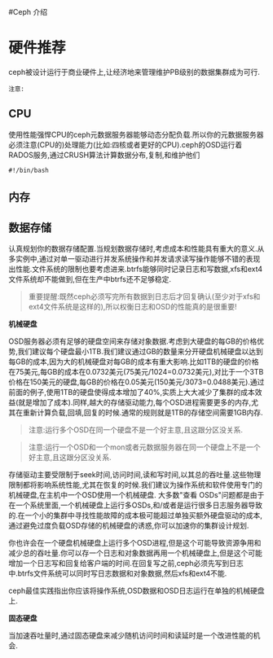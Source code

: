 #Ceph 介绍
# 硬件推荐 #
ceph被设计运行于商业硬件上,让经济地来管理维护PB级别的数据集群成为可行.

    注意:


## CPU ##

使用性能强悍CPU的ceph元数据服务器能够动态分配负载.所以你的元数据服务器必须注意(CPU的)处理能力(比如:四核或者更好的CPU).ceph的OSD运行着RADOS服务,通过CRUSH算法计算数据分布,复制,和维护他们

    #!/bin/bash



## 内存 ##



## 数据存储 ##
认真规划你的数据存储配置.当规划数据存储时,考虑成本和性能具有重大的意义.从多实例中,通过对单一驱动进行并发系统操作和并发请求读写操作能够不错的表现出性能.文件系统的限制也要考虑进来.btrfs能够同时记录日志和写数据,xfs和ext4文件系统却不能做到,但在生产中btrfs还不足够稳定.



>重要提醒:既然ceph必须写完所有数据到日志后才回复确认(至少对于xfs和ext4文件系统是这样的),所以权衡日志和OSD的性能真的是很重要!


**机械硬盘**

OSD服务器必须有足够的硬盘空间来存储对象数据.考虑到大硬盘的每GB的价格优势,我们建议每个硬盘最小1TB.我们建议通过GB的数量来分开硬盘机械硬盘以达到每GB的成本,因为大的机械硬盘对每GB的成本有重大影响.比如1TB的硬盘的价格在75美元,每GB的成本在0.0732美元(75美元/1024=0.0732美元),对比于一个3TB价格在150美元的硬盘,每GB的价格在0.05美元(150美元/3073=0.0488美元).通过前面的例子,使用1TB的硬盘使得成本增加了40%,实质上大大减少了集群的成本效益(就是增加了成本).同样,越大的存储驱动能力,每个OSD进程需要更多的内存,尤其在重新计算负载,回填,回复的时候.通常的规则就是1TB的存储空间需要1GB内存.
>注意:运行多个OSD在同一个硬盘不是一个好主意,且这跟分区没关系.

>注意:运行一个OSD和一个mon或者元数据服务器在同一个硬盘上不是一个好主意,且这跟分区没关系.

存储驱动主要受限制于seek时间,访问时间,读和写时间,以其总的吞吐量.这些物理限制都将影响系统性能,尤其在恢复的时候.我们建议为操作系统和软件使用专门的机械硬盘,在主机中一个OSD使用一个机械硬盘.
大多数"查看 OSDs"问题都是由于在一个系统里面,一个机械硬盘上运行多OSDs,和/或者是运行很多日志服务器导致的.在一个小的集群中寻找性能故障的成本极可能超过单独买额外硬盘驱动的成本,通过避免过度负载OSD存储的机械硬盘的诱惑,你可以加速你的集群设计规划.

你也许会在一个硬盘机械硬盘上运行多个OSD进程,但是这个可能导致资源争用和减少总的吞吐量.你可以存一个日志和对象数据再用一个机械硬盘上,但是这个可能增加一个日志写和回复给客户端的时间.在回复写之前,ceph必须先写到日志中.btrfs文件系统可以同时写日志数据和对象数据,然后xfs和ext4不能.


ceph最佳实践指出你应该将操作系统,OSD数据和OSD日志运行在单独的机械硬盘上.


**固态硬盘**

当加速吞吐量时,通过固态硬盘来减少随机访问时间和读延时是一个改进性能的机会.
